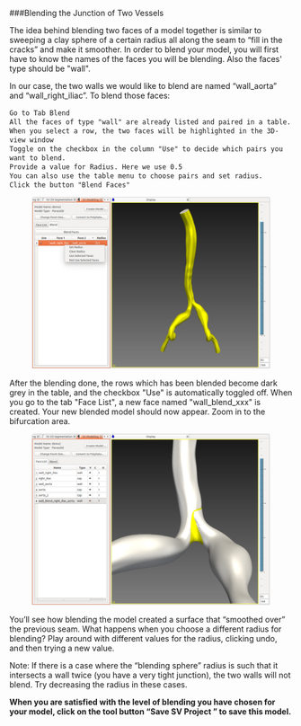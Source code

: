 ###Blending the Junction of Two Vessels

The idea behind blending two faces of a model together is similar to sweeping a clay sphere of a certain radius all along the seam to “fill in the cracks” and make it smoother. In order to blend your model, you will first have to know the names of the faces you will be blending. Also the faces' type should be "wall".

In our case, the two walls we would like to blend are named “wall\_aorta” and “wall\_right_iliac”. To blend those faces:

	Go to Tab Blend
	All the faces of type "wall" are already listed and paired in a table.
	When you select a row, the two faces will be highlighted in the 3D-view window
	Toggle on the checkbox in the column "Use" to decide which pairs you want to blend.
	Provide a value for Radius. Here we use 0.5
	You can also use the table menu to choose pairs and set radius.
	Click the button "Blend Faces"

<figure>
  <img class="svImg svImgLg"  src="documentation/modeling/imgs/analytic/blending.png"> 
  <figcaption class="svCaption" ></figcaption>
</figure>

After the blending done, the rows which has been blended become dark grey in the table, and the checkbox "Use" is automatically toggled off. When you go to the tab "Face List", a new face named "wall\_blend_xxx" is created. Your new blended model should now appear. Zoom in to the bifurcation area. 

<figure>
  <img class="svImg svImgLg"  src="documentation/modeling/imgs/analytic/blendedmodel.png"> 
  <figcaption class="svCaption" ></figcaption>
</figure>

You’ll see how blending the model created a surface that “smoothed over” the previous seam. What happens when you choose a different radius for blending?  Play around with different values for the radius, clicking undo, and then trying a new value.

Note: If there is a case where the “blending sphere” radius is such that it intersects a wall twice (you have a very tight junction), the two walls will not blend. Try decreasing the radius in these cases.

**When you are satisfied with the level of blending you have chosen for your model, click on the tool button  “Save SV Project ” to save this model.**

<br>
<br>
<br>
